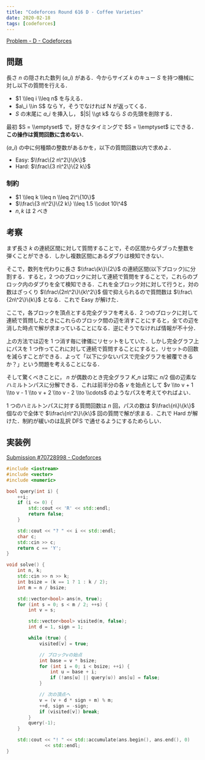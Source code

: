 ```yaml
---
title: "Codeforces Round 616 D - Coffee Varieties"
date: 2020-02-18
tags: [codeforces]
---
```


[Problem - D - Codeforces](https://codeforces.com/contest/1290/problem/D)

## 問題

長さ $n$ の隠された数列 $(a\_i)$ がある．今からサイズ $k$ のキュー $S$ を持つ機械に対し以下の質問を行える．

- $1 \\leq i \\leq n$ を与える．
- $a\_i \\in S$ なら Y，そうでなければ N が返ってくる．
- $S$ の末尾に $a\_i$ を挿入し， $|S| \\gt k$ なら $S$ の先頭を削除する．

最初 $S = \\emptyset$ で，好きなタイミングで $S = \\emptyset$ にできる．**この操作は質問回数に含めない**．

$(a\_i)$ の中に何種類の整数があるかを，以下の質問回数以内で求めよ．

- Easy: $\\frac\{2 n\^2\}\{k\}$
- Hard: $\\frac\{3 n\^2\}\{2 k\}$

### 制約

- $1 \\leq k \\leq n \\leq 2\^\{10\}$
- $\\frac\{3 n\^2\}\{2 k\} \\leq 1.5 \\cdot 10\^4$
- $n, k$ は 2 べき

## 考察

まず長さ $k$ の連続区間に対して質問することで，その区間からダブった整数を弾くことができる．しかし複数区間にあるダブりは検知できない．

そこで，数列を代わりに長さ $\\frac\{k\}\{2\}$ の連続区間(以下ブロック)に分割する．すると，2 つのブロックに対して連続で質問をすることで，これらのブロック内のダブりを全て検知できる．これを全ブロック対に対して行うと，対の数はざっくり $\\frac\{2n\^2\}\{k\^2\}$ 個で抑えられるので質問数は $\\frac\{2n\^2\}\{k\}$ となる．これで Easy が解けた．

ここで，各ブロックを頂点とする完全グラフを考える．2 つのブロックに対して連続で質問したときにこれらのブロック間の辺を消すことにすると，全ての辺を消した時点で解が求まっていることになる．逆にそうでなければ情報が不十分．

上の方法では辺を 1 つ消す毎に律儀にリセットをしていた．しかし完全グラフ上にパスを 1 つ作ってこれに対して連続で質問することにすると，リセットの回数を減らすことができる．よって「以下に少ないパスで完全グラフを被覆できるか？」という問題を考えることになる．

そして驚くべきことに， $n$ が偶数のとき完全グラフ $K\_n$ は常に $n / 2$ 個の辺素なハミルトンパスに分解できる．これは前半分の各 $v$ を始点として $v \\to v + 1 \\to v - 1 \\to v + 2 \\to v - 2 \\to \\cdots$ のようなパスを考えてやればよい．

1 つのハミルトンパスに対する質問回数は $n$ 回，パスの数は $\\frac\{n\}\{k\}$ 個なので全体で $\\frac\{n\^2\}\{k\}$ 回の質問で解が求まる．これで Hard が解けた．制約が緩いのは乱択 DFS で通せるようにするためらしい．

## 実装例

[Submission #70728998 - Codeforces](https://codeforces.com/contest/1290/submission/70728998)

```cpp
#include <iostream>
#include <vector>
#include <numeric>

bool query(int i) {
    ++i;
    if (i <= 0) {
        std::cout << 'R' << std::endl;
        return false;
    }

    std::cout << "? " << i << std::endl;
    char c;
    std::cin >> c;
    return c == 'Y';
}

void solve() {
    int n, k;
    std::cin >> n >> k;
    int bsize = (k == 1 ? 1 : k / 2);
    int m = n / bsize;

    std::vector<bool> ans(n, true);
    for (int s = 0; s < m / 2; ++s) {
        int v = s;

        std::vector<bool> visited(m, false);
        int d = 1, sign = 1;

        while (true) {
            visited[v] = true;

            // ブロックvの始点
            int base = v * bsize;
            for (int i = 0; i < bsize; ++i) {
                int u = base + i;
                if (!ans[u] || query(u)) ans[u] = false;
            }

            // 次の頂点へ
            v = (v + d * sign + m) % m;
            ++d, sign = -sign;
            if (visited[v]) break;
        }
        query(-1);
    }

    std::cout << "! " << std::accumulate(ans.begin(), ans.end(), 0)
              << std::endl;
}
```

